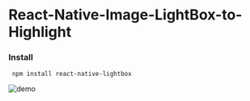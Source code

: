 # React-Native-Image-LightBox-to-Highlight

### Install

```
 npm install react-native-lightbox
```

![demo](https://im6.ezgif.com/tmp/ezgif-6-0588c7c6476f.gif)
